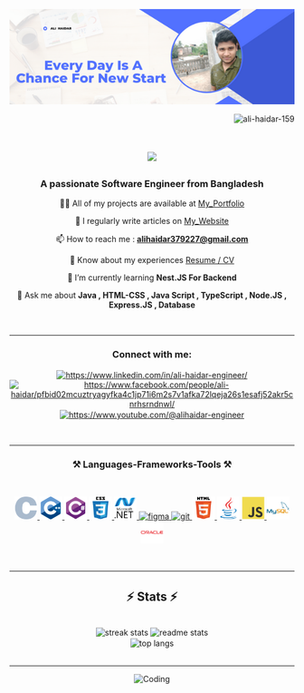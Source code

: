 <p align="center">
  <img src="https://github.com/Ali-Haidar-159/Banner/blob/main/Every%20Day%20Is%20A%20Chance%20For%20New%20Start.png" alt="logo" />
</p>

<p align="right"> <img src="https://komarev.com/ghpvc/?username=ali-haidar-159&label=Profile%20views&color=0e75b6&style=flat" alt="ali-haidar-159" /> </p>

<h1 align="center">
    <img src="https://readme-typing-svg.herokuapp.com/?font=Righteous&size=35&center=true&vCenter=true&width=500&height=70&duration=4000&lines=Hi+There!+👋;+I'm+ALI+HAIDAR!;" />
</h1>
<h3 align="center">A passionate Software Engineer from Bangladesh</h3>

<div align="center">


 👨‍💻 All of my projects are available at [My_Portfolio](https://ali-haidar-portfolio.vercel.app/)

 📝 I regularly write articles on [My_Website](https://alihaidarewu.blogspot.com)
 
 📫 How to reach me :  **alihaidar379227@gmail.com**

 📄 Know about my experiences [Resume / CV](https://www.dropbox.com/scl/fo/aio3h4xl7oxcl6v1qxnwe/AOD_GZploawk7dHTIvIqluA?rlkey=vc5yhjoggvoekhf2u8ie5ad01&e=1&st=q918y621&dl=0)

 🌱 I’m currently learning **Nest.JS For Backend**

 💬 Ask me about **Java , HTML-CSS , Java Script , TypeScript , Node.JS , Express.JS , Database**
</div>

<br/>

---
<div align="center"> 
<h3 >Connect with me:</h3>
<p>
<a href="https://www.linkedin.com/in/ali-haidar-engineer/" target="blank"><img align="center" src="https://raw.githubusercontent.com/rahuldkjain/github-profile-readme-generator/master/src/images/icons/Social/linked-in-alt.svg" alt="https://www.linkedin.com/in/ali-haidar-engineer/" height="30" width="40" /></a>
<a href="https://www.facebook.com/profile.php?id=100078334235501" target="blank"><img align="center" src="https://raw.githubusercontent.com/rahuldkjain/github-profile-readme-generator/master/src/images/icons/Social/facebook.svg" alt="https://www.facebook.com/people/ali-haidar/pfbid02mcuztryagyfka4c1jp71i6m2s7v1afka72lqeja26s1esafj52akr5cnrhsrndnwl/" height="30" width="40" /></a>
<a href="https://www.youtube.com/@alihaidar-engineer" target="blank"><img align="center" src="https://raw.githubusercontent.com/rahuldkjain/github-profile-readme-generator/master/src/images/icons/Social/youtube.svg" alt="https://www.youtube.com/@alihaidar-engineer" height="30" width="40" /></a>
</p>
</div>

<br/>

---

<div align="center">
<h3 >⚒️ Languages-Frameworks-Tools ⚒️</h3>
<br/>
<p> <a href="https://www.cprogramming.com/" target="_blank" rel="noreferrer"> <img src="https://raw.githubusercontent.com/devicons/devicon/master/icons/c/c-original.svg" alt="c" width="40" height="40"/> </a> <a href="https://www.w3schools.com/cpp/" target="_blank" rel="noreferrer"> <img src="https://raw.githubusercontent.com/devicons/devicon/master/icons/cplusplus/cplusplus-original.svg" alt="cplusplus" width="40" height="40"/> </a> <a href="https://www.w3schools.com/cs/" target="_blank" rel="noreferrer"> <img src="https://raw.githubusercontent.com/devicons/devicon/master/icons/csharp/csharp-original.svg" alt="csharp" width="40" height="40"/> </a> <a href="https://www.w3schools.com/css/" target="_blank" rel="noreferrer"> <img src="https://raw.githubusercontent.com/devicons/devicon/master/icons/css3/css3-original-wordmark.svg" alt="css3" width="40" height="40"/> </a> <a href="https://dotnet.microsoft.com/" target="_blank" rel="noreferrer"> <img src="https://raw.githubusercontent.com/devicons/devicon/master/icons/dot-net/dot-net-original-wordmark.svg" alt="dotnet" width="40" height="40"/> </a> <a href="https://www.figma.com/" target="_blank" rel="noreferrer"> <img src="https://www.vectorlogo.zone/logos/figma/figma-icon.svg" alt="figma" width="40" height="40"/> </a> <a href="https://git-scm.com/" target="_blank" rel="noreferrer"> <img src="https://www.vectorlogo.zone/logos/git-scm/git-scm-icon.svg" alt="git" width="40" height="40"/> </a> <a href="https://www.w3.org/html/" target="_blank" rel="noreferrer"> <img src="https://raw.githubusercontent.com/devicons/devicon/master/icons/html5/html5-original-wordmark.svg" alt="html5" width="40" height="40"/> </a> <a href="https://www.java.com" target="_blank" rel="noreferrer"> <img src="https://raw.githubusercontent.com/devicons/devicon/master/icons/java/java-original.svg" alt="java" width="40" height="40"/> </a> <a href="https://developer.mozilla.org/en-US/docs/Web/JavaScript" target="_blank" rel="noreferrer"> <img src="https://raw.githubusercontent.com/devicons/devicon/master/icons/javascript/javascript-original.svg" alt="javascript" width="40" height="40"/> </a> <a href="https://www.mysql.com/" target="_blank" rel="noreferrer"> <img src="https://raw.githubusercontent.com/devicons/devicon/master/icons/mysql/mysql-original-wordmark.svg" alt="mysql" width="40" height="40"/> </a> <a href="https://www.oracle.com/" target="_blank" rel="noreferrer"> <img src="https://raw.githubusercontent.com/devicons/devicon/master/icons/oracle/oracle-original.svg" alt="oracle" width="40" height="40"/> </a> </p>

</div>

<br/>

---


<h2 align="center">⚡ Stats ⚡</h2>
<br>
<div align=center>
  <img width=390 src="https://github-readme-streak-stats-salesp07.vercel.app/?user=Ali-Haidar-159&count_private=true&theme=react&border_radius=10" alt="streak stats"/>
  <img width=390 src="https://github-readme-stats-salesp07.vercel.app/api?username=Ali-Haidar-159&count_private=true&show_icons=true&theme=react&rank_icon=github&border_radius=10" alt="readme stats" />
  <br/>
  <img width=325 align="center" src="https://github-readme-stats-salesp07.vercel.app/api/top-langs/?username=Ali-Haidar-159&hide=HTML&langs_count=8&layout=compact&theme=react&border_radius=10&size_weight=0.5&count_weight=0.5&exclude_repo=github-readme-stats" alt="top langs" />
</div>


<br/>

---

<p align="center">
  <img alt="Coding" width="400" src="https://camo.githubusercontent.com/4d9f5ecceb711eec6e2018f38a5677dc657c9738d4a65ba3b928c41c0a45b439/68747470733a2f2f6d69726f2e6d656469756d2e636f6d2f6d61782f313336302f302a37513379765349765f7430696f4a2d5a2e676966">
</p>



